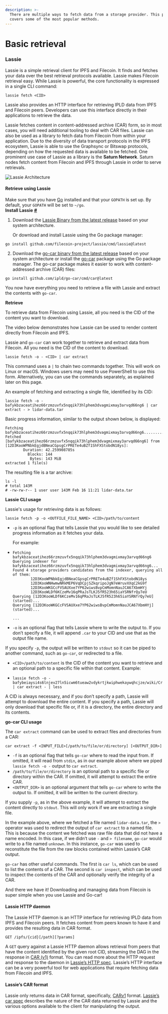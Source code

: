 ```yaml
---
description: >-
  There are multiple ways to fetch data from a storage provider. This page
  covers some of the most popular methods.
---
```


# Basic retrieval

### Lassie

Lassie is a simple retrieval client for IPFS and Filecoin. It finds and fetches your data over the best retrieval protocols available. Lassie makes Filecoin retrieval easy. While Lassie is powerful, the core functionality is expressed in a single CLI command:

```shell
lassie fetch <CID>
```

Lassie also provides an HTTP interface for retrieving IPLD data from IPFS and Filecoin peers. Developers can use this interface directly in their applications to retrieve the data.

Lassie fetches content in content-addressed archive (CAR) form, so in most cases, you will need additional tooling to deal with CAR files. Lassie can also be used as a library to fetch data from Filecoin from within your application. Due to the diversity of data transport protocols in the IPFS ecosystem, Lassie is able to use the Graphsync or Bitswap protocols, depending on how the requested data is available to be fetched. One prominent use case of Lassie as a library is the **Saturn Network**. Saturn nodes fetch content from Filecoin and IPFS through Lassie in order to serve retrievals.

![Lassie Architecture](../../.gitbook/assets/basics-how-retrieval-works-basic-retrieval-lassie-library.webp)

#### Retrieve using Lassie

Make sure that you have [Go](https://go.dev/) installed and that your `GOPATH` is set up. By default, your `GOPATH` will be set to `~/go`.\
**Install Lassie** [**#**](https://docs.filecoin.io/basics/how-retrieval-works/basic-retrieval/#install-lassie)

1.  Download the [Lassie Binary from the latest release](https://github.com/filecoin-project/lassie/releases/latest) based on your system architecture.

    Or download and install Lassie using the Go package manager:

```
go install github.com/filecoin-project/lassie/cmd/lassie@latest
```

2. Download the [go-car binary from the latest release](https://github.com/ipld/go-car/releases/latest) based on your system architecture or install the [go-car](https://github.com/ipld/go-car) package using the Go package manager. The go-car package makes it easier to work with content-addressed archive (CAR) files:

```
go install github.com/ipld/go-car/cmd/car@latest
```

You now have everything you need to retrieve a file with Lassie and extract the contents with `go-car`.

**Retrieve**

To retrieve data from Filecoin using Lassie, all you need is the CID of the content you want to download.

The video below demonstrates how Lassie can be used to render content directly from Filecoin and IPFS.

Lassie and `go-car` can work together to retrieve and extract data from Filecoin. All you need is the CID of the content to download.

```shell
lassie fetch -o - <CID> | car extract
```

This command uses a `|` to chain two commands together. This will work on Linux or macOS. Windows users may need to use PowerShell to use this form. Alternatively, you can use the commands separately, as explained later on this page.

An example of fetching and extracting a single file, identified by its CID:

```shell
lassie fetch -o - bafykbzaceatihez66rzmzuvfx5nqqik73hlphem3dvagmixmay3arvqd66ng6 | car extract - > lidar-data.tar
```

Basic progress information, similar to the output shown below, is displayed:

```plaintext
Fetching bafykbzaceatihez66rzmzuvfx5nqqik73hlphem3dvagmixmay3arvqd66ng6................................................................................................................................................
Fetched [bafykbzaceatihez66rzmzuvfx5nqqik73hlphem3dvagmixmay3arvqd66ng6] from [12D3KooWPNbkEgjdBNeaCGpsgCrPRETe4uBZf1ShFXStobdN18ys]:
        Duration: 42.259908785s
          Blocks: 144
           Bytes: 143 MiB
extracted 1 file(s)
```

The resulting file is a tar archive:

```shell
ls -l
# total 143M
# -rw-rw-r-- 1 user user 143M Feb 16 11:21 lidar-data.tar
```

**Lassie CLI usage**

Lassie's usage for retrieving data is as follows:

```shell
lassie fetch -p -o <OUTFILE_FILE_NAME> <CID>/path/to/content
```

*   `-p` is an optional flag that tells Lassie that you would like to see detailed progress information as it fetches your data.

    For example:
* ```plaintext
  Fetching bafykbzaceatihez66rzmzuvfx5nqqik73hlphem3dvagmixmay3arvqd66ng6
  Querying indexer for bafykbzaceatihez66rzmzuvfx5nqqik73hlphem3dvagmixmay3arvqd66ng6...
  Found 4 storage providers candidates from the indexer, querying all of them:
          12D3KooWPNbkEgjdBNeaCGpsgCrPRETe4uBZf1ShFXStobdN18ys
          12D3KooWNHwmwNRkMEP6VqDCpjSZkqripoJgN7eWruvXXqC2kG9f
          12D3KooWKGCcFVSAUXxe7YP62wiwsBvpCmMomnNauJCA67XbmHYj
          12D3KooWLDf6KCzeMv16qPRaJsTLKJ5fR523h65iaYSRNfrQy7eU
  Querying [12D3KooWLDf6KCzeMv16qPRaJsTLKJ5fR523h65iaYSRNfrQy7eU] (started)...
  Querying [12D3KooWKGCcFVSAUXxe7YP62wiwsBvpCmMomnNauJCA67XbmHYj] (started)...

  ...
  ```
* `-o` is an optional flag that tells Lassie where to write the output to. If you don’t specify a file, it will append `.car` to your CID and use that as the output file name.

If you specify `-p`, the output will be written to `stdout` so it can be piped to another command, such as `go-car`, or redirected to a file.

* `<CID>/path/to/content` is the CID of the content you want to retrieve and an optional path to a specific file within that content. Example:
* ```shell
  lassie fetch -o - bafybeiaysi4s6lnjev27ln5icwm6tueaw2vdykrtjkwiphwekaywqhcjze/wiki/Cryptographic_hash_function | car extract - | less
  ```

A CID is always necessary, and if you don’t specify a path, Lassie will attempt to download the entire content. If you specify a path, Lassie will only download that specific file or, if it is a directory, the entire directory and its contents.

**go-car CLI usage**

The `car extract` command can be used to extract files and directories from a CAR:

```shell
car extract -f <INPUT_FILE>[/path/to/file/or/directory] [<OUTPUT_DIR>]
```

* `-f` is an optional flag that tells `go-car` where to read the input from. If omitted, it will read from `stdin`, as in our example above where we piped `lassie fetch -o -` output to `car extract`.
* `/path/to/file/or/directory` is an optional path to a specific file or directory within the CAR. If omitted, it will attempt to extract the entire CAR.
* `<OUTPUT_DIR>` is an optional argument that tells `go-car` where to write the output to. If omitted, it will be written to the current directory.

If you supply `-p`, as in the above example, it will attempt to extract the content directly to `stdout`. This will only work if we are extracting a single file.

In the example above, where we fetched a file named `lidar-data.tar`, the `>` operator was used to redirect the output of `car extract` to a named file. This is because the content we fetched was raw file data that did not have a name encoded. In this case, if we didn’t use `-` and `> filename`, `go-car` would write to a file named `unknown`. In this instance, `go-car` was used to reconstitute the file from the raw blocks contained within Lassie’s CAR output.

`go-car` has other useful commands. The first is `car ls`, which can be used to list the contents of a CAR. The second is `car inspect`, which can be used to inspect the contents of the CAR and optionally verify the integrity of a CAR.

And there we have it! Downloading and managing data from Filecoin is super simple when you use Lassie and Go-car!

#### Lassie HTTP daemon

The Lassie HTTP daemon is an HTTP interface for retrieving IPLD data from IPFS and Filecoin peers. It fetches content from peers known to have it and provides the resulting data in CAR format.

```shell
GET /ipfs/{cid}[/path][?params]
```

A `GET` query against a Lassie HTTP daemon allows retrieval from peers that have the content identified by the given root CID, streaming the DAG in the response in [CAR (v1)](https://ipld.io/specs/transport/car/carv1/) format. You can read more about the HTTP request and response to the daemon in [Lassie’s HTTP spec](https://github.com/filecoin-project/lassie/blob/main/docs/HTTP\_SPEC.md). Lassie’s HTTP interface can be a very powerful tool for web applications that require fetching data from Filecoin and IPFS.

#### Lassie’s CAR format

Lassie only returns data in CAR format, specifically, [CARv1](https://ipld.io/specs/transport/car/carv1/) format. [Lassie’s car spec](https://github.com/filecoin-project/lassie/blob/main/docs/CAR.md) describes the nature of the CAR data returned by Lassie and the various options available to the client for manipulating the output.
